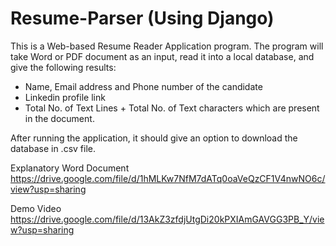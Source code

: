 # Resume-Parser (Using Django)
This is a Web-based Resume Reader Application program. 
The program will take Word or PDF document as an input, read it into a local database, and give the following results:
- Name, Email address and Phone number of the candidate  
- Linkedin profile link  
- Total No. of Text Lines + Total No. of Text characters which are present in the document.

After running the application, it should give an option to download the database in .csv file. 

Explanatory Word Document
https://drive.google.com/file/d/1hMLKw7NfM7dATq0oaVeQzCF1V4nwNO6c/view?usp=sharing

Demo Video
https://drive.google.com/file/d/13AkZ3zfdjUtgDi20kPXIAmGAVGG3PB_Y/view?usp=sharing
 
